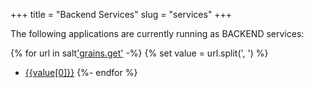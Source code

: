+++
title = "Backend Services"
slug = "services"
+++

The following applications are currently running as BACKEND services:

{% for url in salt['grains.get']('url-backend', '') -%}
{% set value = url.split(', ') %}
* [{{value[0]}}]({{value[1]}})
{%- endfor %}
